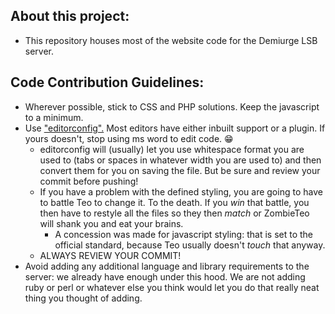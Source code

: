 ## About this project:
* This repository houses most of the website code for the Demiurge LSB server.

## Code Contribution Guidelines:
* Wherever possible, stick to CSS and PHP solutions. Keep the javascript to a minimum.
* Use ["editorconfig".](http://editorconfig.org/#download) Most editors have either inbuilt support or a plugin. If yours doesn't, stop using ms word to edit code. :grin:
  * editorconfig will (usually) let you use whitespace format you are used to (tabs or spaces in whatever width you are used to) and then convert them for you on saving the file. But be sure and review your commit before pushing!
  * If you have a problem with the defined styling, you are going to have to battle Teo to change it. To the death. If you *win* that battle, you then have to restyle all the files so they then *match* or ZombieTeo will shank you and eat your brains.
    * A concession was made for javascript styling: that is set to the official standard, because Teo usually doesn't *touch* that anyway.
  * ALWAYS REVIEW YOUR COMMIT!
* Avoid adding any additional language and library requirements to the server: we already have enough under this hood. We are not adding ruby or perl or whatever else you think would let you do that really neat thing you thought of adding.
